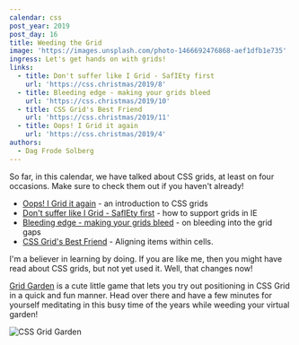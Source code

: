 ```yaml
---
calendar: css
post_year: 2019
post_day: 16
title: Weeding the Grid
image: 'https://images.unsplash.com/photo-1466692476868-aef1dfb1e735'
ingress: Let's get hands on with grids!
links:
  - title: Don't suffer like I Grid - SafIEty first
    url: 'https://css.christmas/2019/8'
  - title: Bleeding edge - making your grids bleed
    url: 'https://css.christmas/2019/10'
  - title: CSS Grid's Best Friend
    url: 'https://css.christmas/2019/11'
  - title: Oops! I Grid it again
    url: 'https://css.christmas/2019/4'
authors:
  - Dag Frode Solberg
---
```

So far, in this calendar, we have talked about CSS grids, at least on four occasions. Make sure to check them out if you haven't already!
 
- [Oops! I Grid it again](https://css.christmas/2019/4) - an introduction to CSS grids
- [Don't suffer like I Grid - SafIEty first](https://css.christmas/2019/8) - how to support grids in IE
- [Bleeding edge - making your grids bleed](https://css.christmas/2019/10) - on bleeding into the grid gaps
- [CSS Grid's Best Friend](https://css.christmas/2019/11) - Aligning items within cells.
 
I'm a believer in learning by doing. If you are like me, then you might have read about CSS grids, but not yet used it. Well, that changes now!
 
[Grid Garden](https://cssgridgarden.com/) is a cute little game that lets you try out positioning in CSS Grid in a quick and fun manner. Head over there and have a few minutes for yourself meditating in this busy time of the years while weeding your virtual garden!
 
![CSS Grid Garden](https://i.ibb.co/hRzR43d/Screenshot-2019-12-15-at-20-13-00.png)
